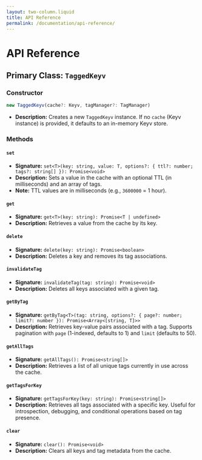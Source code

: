 ```yaml
---
layout: two-column.liquid
title: API Reference
permalink: /documentation/api-reference/
---
```


# API Reference

## Primary Class: `TaggedKeyv`

### Constructor

```typescript
new TaggedKeyv(cache?: Keyv, tagManager?: TagManager)
```
- **Description:** Creates a new `TaggedKeyv` instance. If no `cache` (Keyv instance) is provided, it defaults to an in-memory Keyv store.

### Methods

#### `set`

-   **Signature:** `set<T>(key: string, value: T, options?: { ttl?: number; tags?: string[] }): Promise<void>`
-   **Description:** Sets a value in the cache with an optional TTL (in milliseconds) and an array of tags.
-   **Note:** TTL values are in milliseconds (e.g., `3600000` = 1 hour).

#### `get`

-   **Signature:** `get<T>(key: string): Promise<T | undefined>`
-   **Description:** Retrieves a value from the cache by its key.

#### `delete`

-   **Signature:** `delete(key: string): Promise<boolean>`
-   **Description:** Deletes a key and removes its tag associations.

#### `invalidateTag`

-   **Signature:** `invalidateTag(tag: string): Promise<void>`
-   **Description:** Deletes all keys associated with a given tag.

#### `getByTag`

-   **Signature:** `getByTag<T>(tag: string, options?: { page?: number; limit?: number }): Promise<Array<[string, T]>>`
-   **Description:** Retrieves key-value pairs associated with a tag. Supports pagination with `page` (1-indexed, defaults to 1) and `limit` (defaults to 50).

#### `getAllTags`

-   **Signature:** `getAllTags(): Promise<string[]>`
-   **Description:** Retrieves a list of all unique tags currently in use across the cache.

#### `getTagsForKey`

-   **Signature:** `getTagsForKey(key: string): Promise<string[]>`
-   **Description:** Retrieves all tags associated with a specific key. Useful for introspection, debugging, and conditional operations based on tag presence.

#### `clear`

-   **Signature:** `clear(): Promise<void>`
-   **Description:** Clears all keys and tag metadata from the cache.